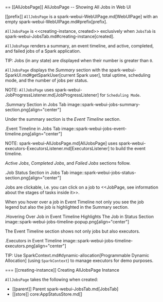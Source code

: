 == [[AllJobsPage]] AllJobsPage -- Showing All Jobs in Web UI

[[prefix]]
`AllJobsPage` is a spark-webui-WebUIPage.md[WebUIPage] with an empty spark-webui-WebUIPage.md#prefix[prefix].

`AllJobsPage` is <<creating-instance, created>> exclusively when `JobsTab` is spark-webui-JobsTab.md#creating-instance[created].

`AllJobsPage` renders a summary, an event timeline, and active, completed, and failed jobs of a Spark application.

TIP: Jobs (in any state) are displayed when their number is greater than `0`.

`AllJobsPage` displays the *Summary* section with the spark-webui-SparkUI.md#getSparkUser[current Spark user], total uptime, scheduling mode, and the number of jobs per status.

NOTE: `AllJobsPage` uses spark-webui-JobProgressListener.md[JobProgressListener] for `Scheduling Mode`.

.Summary Section in Jobs Tab
image::spark-webui-jobs-summary-section.png[align="center"]

Under the summary section is the *Event Timeline* section.

.Event Timeline in Jobs Tab
image::spark-webui-jobs-event-timeline.png[align="center"]

NOTE: spark-webui-AllJobsPage.md[AllJobsPage] uses spark-webui-executors-ExecutorsListener.md[ExecutorsListener] to build the event timeline.

*Active Jobs*, *Completed Jobs*, and *Failed Jobs* sections follow.

.Job Status Section in Jobs Tab
image::spark-webui-jobs-status-section.png[align="center"]

Jobs are clickable, i.e. you can click on a job to <<JobPage, see information about the stages of tasks inside it>>.

When you hover over a job in Event Timeline not only you see the job legend but also the job is highlighted in the Summary section.

.Hovering Over Job in Event Timeline Highlights The Job in Status Section
image::spark-webui-jobs-timeline-popup.png[align="center"]

The Event Timeline section shows not only jobs but also executors.

.Executors in Event Timeline
image::spark-webui-jobs-timeline-executors.png[align="center"]

TIP: Use SparkContext.md#dynamic-allocation[Programmable Dynamic Allocation] (using `SparkContext`) to manage executors for demo purposes.

=== [[creating-instance]] Creating AllJobsPage Instance

`AllJobsPage` takes the following when created:

* [[parent]] Parent spark-webui-JobsTab.md[JobsTab]
* [[store]] core:AppStatusStore.md[]
